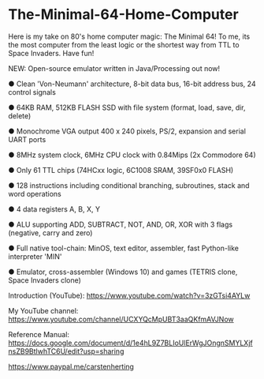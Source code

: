 # The-Minimal-64-Home-Computer

Here is my take on 80's home computer magic: The Minimal 64! To me, its the most computer from the least logic or the shortest way from TTL to Space Invaders. Have fun!

NEW: Open-source emulator written in Java/Processing out now!

● Clean 'Von-Neumann' architecture, 8-bit data bus, 16-bit address bus, 24 control signals

● 64KB RAM, 512KB FLASH SSD with file system (format, load, save, dir, delete)

● Monochrome VGA output 400 x 240 pixels, PS/2, expansion and serial UART ports

● 8MHz system clock, 6MHz CPU clock with 0.84Mips (2x Commodore 64)

● Only 61 TTL chips (74HCxx logic, 6C1008 SRAM, 39SF0x0 FLASH)

● 128 instructions including conditional branching, subroutines, stack and word operations

● 4 data registers A, B, X, Y

● ALU supporting ADD, SUBTRACT, NOT, AND, OR, XOR with 3 flags (negative, carry and zero)

● Full native tool-chain: MinOS, text editor, assembler, fast Python-like interpreter 'MIN'

● Emulator, cross-assembler (Windows 10) and games (TETRIS clone, Space Invaders clone)

Introduction (YouTube): https://www.youtube.com/watch?v=3zGTsi4AYLw

My YouTube channel: https://www.youtube.com/channel/UCXYQcMpUBT3aaQKfmAVJNow

Reference Manual: https://docs.google.com/document/d/1e4hL9Z7BLIoUlErWgJOngnSMYLXjfnsZB9BtlwhTC6U/edit?usp=sharing

https://www.paypal.me/carstenherting
